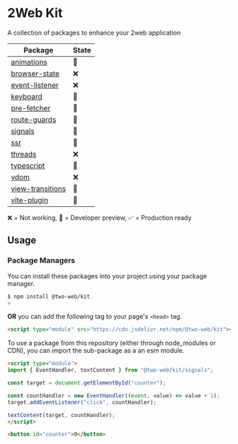 # 2Web Kit

A collection of packages to enhance your 2web application

| Package                                        | State |
| ---------------------------------------------- | ----- |
| [animations](animations/README.md)             | 🔧     |
| [browser-state](event-listener/README.md)      | ❌     |
| [event-listener](event-listener/README.md)     | ❌     |
| [keyboard](keyboard/README.md)                 | 🔧     |
| [pre-fetcher](pre-fetcher/README.md)           | 🔧     |
| [route-guards](route-guards/README.md)         | 🔧     |
| [signals](signals/README.md)                   | 🔧     |
| [ssr](ssr/README.md)                           | 🔧     |
| [threads](threads/README.md)                   | ❌     |
| [typescript](threads/README.md)                | 🔧     |
| [vdom](view-transitions/README.md)             | ❌     |
| [view-transitions](view-transitions/README.md) | 🔧     |
| [vite-plugin](vite-plugin/README.md)           | 🔧     |

❌ = Not working, 🔧 = Developer preview, ✅ = Production ready

## Usage

### Package Managers

You can install these packages into your project using your package manager.

```sh
$ npm install @two-web/kit
>
```

**OR** you can add the following tag to your page's `<head>` tag.

```html
<script type="module" src="https://cdn.jsdelivr.net/npm/@two-web/kit"></script>
```

To use a package from this repository (either through node_modules or CDN), you
can import the sub-package as a an esm module.

```html
<script type="module">
import { EventHandler, textContent } from "@two-web/kit/signals";

const target = document.getElementById("counter");

const countHandler = new EventHandler((event, value) => value + 1);
target.addEventListener("click", countHandler);

textContent(target, countHandler);
</script>

<button id="counter">0</button>
```
